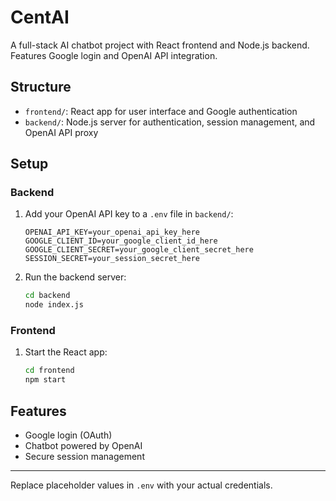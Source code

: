 # CentAI

A full-stack AI chatbot project with React frontend and Node.js backend. Features Google login and OpenAI API integration.

## Structure
- `frontend/`: React app for user interface and Google authentication
- `backend/`: Node.js server for authentication, session management, and OpenAI API proxy

## Setup

### Backend
1. Add your OpenAI API key to a `.env` file in `backend/`:
   ```env
   OPENAI_API_KEY=your_openai_api_key_here
   GOOGLE_CLIENT_ID=your_google_client_id_here
   GOOGLE_CLIENT_SECRET=your_google_client_secret_here
   SESSION_SECRET=your_session_secret_here
   ```
2. Run the backend server:
   ```sh
   cd backend
   node index.js
   ```

### Frontend
1. Start the React app:
   ```sh
   cd frontend
   npm start
   ```

## Features
- Google login (OAuth)
- Chatbot powered by OpenAI
- Secure session management

---
Replace placeholder values in `.env` with your actual credentials.
